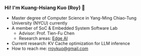 ### Hi! I'm Kuang-Hsiang Kuo (Roy) 🤧

- Master degree of Computer Science in Yang-Ming Chiao-Tung University (NYCU) currently
- A member of SoC & Embedded System Software Lab
    - Advisor: Prof. Tien-Fu Chen
    - Research areas:  [Edge AI](https://people.cs.nctu.edu.tw/~tfchen/students.htm)
- Current research: KV Cache optimization for LLM inference
- How to reach me: rroykuo@gmail.com
